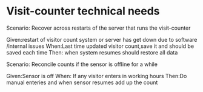 # Visit-counter technical needs

Scenario: Recover across restarts of the server
that runs the visit-counter

  Given:restart of visitor count system or server has get down due to software /internal issues
  When:Last time updated visitor count,save it and should be saved each time 
  Then: when system resumes should restore all data

Scenario: Reconcile counts if the sensor is offline for a while

  Given:Sensor is off
  When: If any visitor enters in working hours
  Then:Do manual enteries and when sensor resumes add up the count
